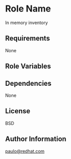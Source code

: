 Role Name
=========

In memory inventory

Requirements
------------

None

Role Variables
--------------

Dependencies
------------

None

License
-------

BSD

Author Information
------------------

paulo@redhat.com
